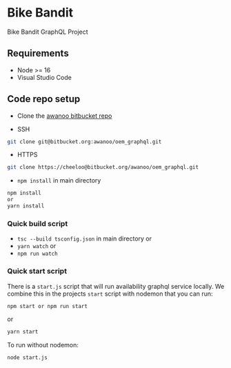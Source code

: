 # Bike Bandit

Bike Bandit GraphQL Project

## Requirements

- Node >= 16
- Visual Studio Code

## Code repo setup

- Clone the [awanoo bitbucket repo](https://bitbucket.org/awanoo/oem_graphql/src/master/)

- SSH

```bash
git clone git@bitbucket.org:awanoo/oem_graphql.git
```

- HTTPS

```bash
git clone https://cheeloo@bitbucket.org/awanoo/oem_graphql.git
```

- `npm install` in main directory

```bash
npm install
or
yarn install
```

### Quick build script

- `tsc --build tsconfig.json` in main directory
  or
- `yarn watch`
  or
- `npm run watch`

### Quick start script

There is a `start.js` script that will run availability graphql service locally. We combine this in the projects `start` script with nodemon that you can run:

```bash
npm start or npm run start
```

or

```bash
yarn start
```

To run without nodemon:

```bash
node start.js
```

